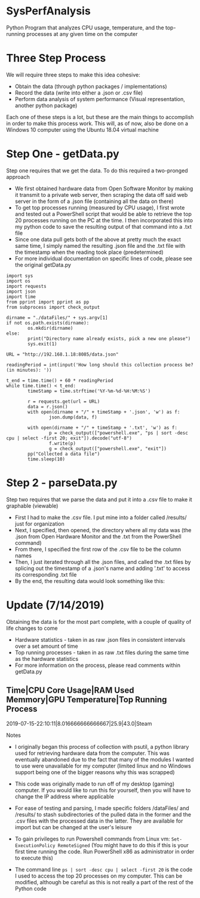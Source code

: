 # SysPerfAnalysis
Python Program that analyzes CPU usage, temperature, and the top-running processes at any given time on the computer

# Three Step Process
We will require three steps to make this idea cohesive:
* Obtain the data (through python packages / implementations)
* Record the data (write into either a .json or .csv file)
* Perform data analysis of system performance (Visual representation, another python package)

Each one of these steps is a lot, but these are the main things to accomplish in order to make this process work. This will, as of now, also be done on a Windows 10 computer using the Ubuntu 18.04 virtual machine 

# Step One - getData.py 
Step one requires that we get the data. To do this required a two-pronged approach 
* We first obtained hardware data from Open Software Monitor by making it transmit to a private web server, then scraping the data off said web server in the form of a .json file (containing all the data on there)
* To get top processes running (measured by CPU usage), I first wrote and tested out a PowerShell script that would be able to retrieve the top 20 processes running on the PC at the time. I then incorporated this into my python code to save the resulting output of that command into a .txt file
* Since one data pull gets both of the above at pretty much the exact same time, I simply named the resulting .json file and the .txt file with the timestamp when the reading took place (predetermined)
* For more individual documentation on specific lines of code, please see the original getData.py

```
import sys
import os
import requests
import json
import time
from pprint import pprint as pp
from subprocess import check_output

dirname = "./dataFiles/" + sys.argv[1]
if not os.path.exists(dirname):
        os.mkdir(dirname)
else:
        print("Directory name already exists, pick a new one please")
        sys.exit(1)

URL = "http://192.168.1.18:8085/data.json"

readingPeriod = int(input('How long should this collection process be? (in minutes): '))

t_end = time.time() + 60 * readingPeriod
while time.time() < t_end:
        timeStamp = time.strftime('%Y-%m-%d-%H:%M:%S')
        
        r = requests.get(url = URL)
        data = r.json()
        with open(dirname + "/" + timeStamp + '.json', 'w') as f:
                json.dump(data, f)

        with open(dirname + "/" + timeStamp + '.txt', 'w') as f:
                p = check_output(["powershell.exe", "ps | sort -desc cpu | select -first 20; exit"]).decode("utf-8")
                f.write(p)
                g = check_output(["powershell.exe", "exit"])
        pp("Collected a data file")
        time.sleep(10)
```
# Step 2 - parseData.py
Step two requires that we parse the data and put it into a .csv file to make it graphable (viewable)
* First I had to make the .csv file. I put mine into a folder called /results/ just for organization
* Next, I specified, then opened, the directory where all my data was (the .json from Open Hardware Monitor and the .txt from the PowerShell command)
* From there, I specified the first row of the .csv file to be the column names 
* Then, I just iterated through all the .json files, and called the .txt files by splicing out the timestamp of a .json's name and adding '.txt' to access its corresponding .txt file
* By the end, the resulting data would look something like this:
# Update (7/14/2019)
Obtaining the data is for the most part complete, with a couple of quality of life changes to come
* Hardware statistics - taken in as raw .json files in consistent intervals over a set amount of time
* Top running processes - taken in as raw .txt files during the same time as the hardware statistics
* For more information on the process, please read comments within getData.py

Time|CPU Core Usage|RAM Used Memmory|GPU Temperature|Top Running Process
------------------------------------------------------------------------
2019-07-15-22:10:11|8.016666666666667|25.9|43.0|Steam

Notes
* I originally began this process of collection with psutil, a python library used for retrieving hardware data from the computer. This was eventually abandoned due to the fact that many of the modules I wanted to use were unavailable for my computer (limited linux and no Windows support being one of the bigger reasons why this was scrapped)
* This code was originally made to run off of my desktop (gaming) computer. If you would like to run this for yourself, then you will have to change the IP address where applicable
* For ease of testing and parsing, I made specific folders /dataFiles/ and /results/ to stash subdirectories of the pulled data in the former and the .csv files with the processed data in the latter. They are available for import but can be changed at the user's leisure

* To gain privileges to run Powershell commands from Linux vm: `Set-ExecutionPolicy RemoteSigned` (You might have to do this if this is your first time running the code. Run PowerShell x86 as administrator in order to execute this)
* The command line `ps | sort -desc cpu | select -first 20` is the code I used to access the top 20 processes on my computer. This can be modified, although be careful as this is not really a part of the rest of the Python code



